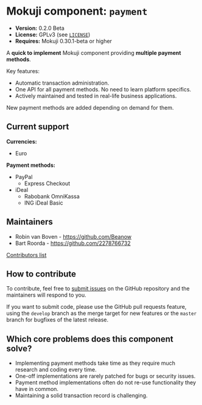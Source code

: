 # Mokuji component: `payment`

* **Version:** 0.2.0 Beta
* **License:** GPLv3 (see [`LICENSE`](LICENSE))
* **Requires:** Mokuji 0.30.1-beta or higher

A **quick to implement** Mokuji component providing **multiple payment methods**.

Key features:

* Automatic transaction administration.
* One API for all payment methods. No need to learn platform specifics.
* Actively maintained and tested in real-life business applications.

New payment methods are added depending on demand for them.

## Current support

**Currencies:**

* Euro

**Payment methods:**

* PayPal
  - Express Checkout
* iDeal
  - Rabobank OmniKassa
  - ING iDeal Basic

## Maintainers

* Robin van Boven - https://github.com/Beanow
* Bart Roorda - https://github.com/2278766732

[Contributors list](https://github.com/Mokuji/mokuji-component-payment/graphs/contributors)

## How to contribute

To contribute, feel free to [submit issues](https://github.com/Mokuji/mokuji-component-payment/issues/new)
on the GitHub repository and the maintainers will respond to you.

If you want to submit code, please use the GitHub pull requests feature,
using the `develop` branch as the merge target for new features
or the `master` branch for bugfixes of the latest release.

## Which core problems does this component solve?

* Implementing payment methods take time as they require much research and coding every time.
* One-off implementations are rarely patched for bugs or security issues.
* Payment method implementations often do not re-use functionality they have in common.
* Maintaining a solid transaction record is challenging.
